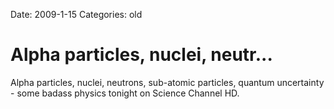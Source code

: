 Date: 2009-1-15
Categories: old

# Alpha particles, nuclei, neutr...

Alpha particles, nuclei, neutrons, sub-atomic particles, quantum uncertainty - some badass physics  tonight on Science Channel HD.
